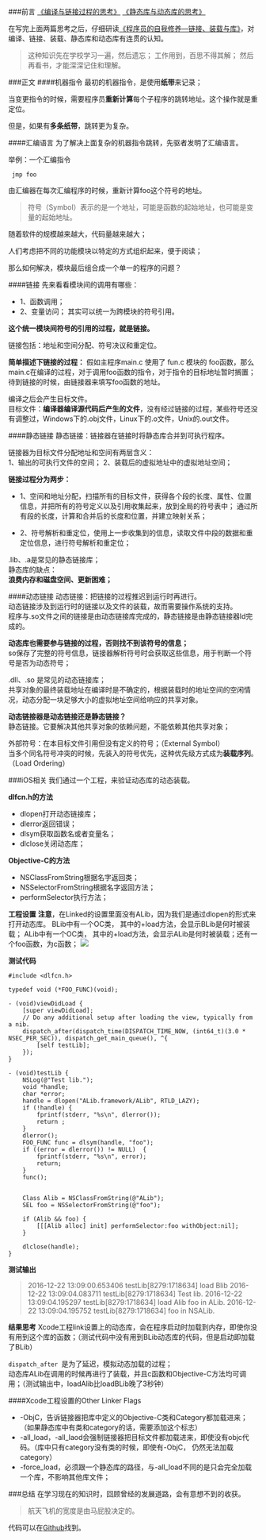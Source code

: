 ###前言
[《编译与链接过程的思考》](http://www.jianshu.com/p/2310b61e687e)
 [《静态库与动态库的思考》](http://www.jianshu.com/p/df4876d5b385)

在写完上面两篇思考之后，仔细研读[《程序员的自我修养—链接、装载与库》](https://www.amazon.cn/%E7%A8%8B%E5%BA%8F%E5%91%98%E7%9A%84%E8%87%AA%E6%88%91%E4%BF%AE%E5%85%BB-%E9%93%BE%E6%8E%A5-%E8%A3%85%E8%BD%BD%E4%B8%8E%E5%BA%93-%E6%BD%98%E7%88%B1%E6%B0%91/dp/B0027VSA7U/ref=sr_1_1?ie=UTF8&qid=1481878780&sr=8-1&keywords=%E7%A8%8B%E5%BA%8F%E5%91%98%E7%9A%84%E8%87%AA%E6%88%91%E4%BF%AE%E5%85%BB%E2%80%94%E9%93%BE%E6%8E%A5%E3%80%81%E8%A3%85%E8%BD%BD%E4%B8%8E%E5%BA%93)，对编译、链接、装载、静态库和动态库有连贯的认知。
>这种知识先在学校学习一遍，然后遗忘；
工作用到，百思不得其解；
然后再看书，才能深深记住和理解。

###正文
####机器指令
最初的机器指令，是使用**纸带**来记录；

当变更指令的时候，需要程序员**重新计算**每个子程序的跳转地址。这个操作就是重定位。

但是，如果有**多条纸带**，跳转更为复杂。

####汇编语言
为了解决上面复杂的机器指令跳转，先驱者发明了汇编语言。

举例：一个汇编指令
```
 jmp foo
```

由汇编器在每次汇编程序的时候，重新计算foo这个符号的地址。

>符号（Symbol）表示的是一个地址，可能是函数的起始地址，也可能是变量的起始地址。

随着软件的规模越来越大，代码量越来越大；

人们考虑把不同的功能模块以特定的方式组织起来，便于阅读；

那么如何解决，模块最后组合成一个单一的程序的问题？

####链接
先来看看模块间的调用有哪些：
 * 1、函数调用；
 * 2、变量访问；
其实可以统一为跨模块的符号引用。

**这个统一模块间符号的引用的过程，就是链接。**

链接包括：地址和空间分配、符号决议和重定位。

**简单描述下链接的过程：**
假如主程序main.c 使用了 fun.c 模块的 foo函数，那么main.c在编译的过程，对于调用foo函数的指令，对于指令的目标地址暂时搁置；待到链接的时候，由链接器来填写foo函数的地址。

编译之后会产生目标文件。  
目标文件：**编译器编译源代码后产生的文件**，没有经过链接的过程，某些符号还没有调整过，Windows下的.obj文件，Linux下的.o文件，Unix的.out文件。

####静态链接
静态链接：链接器在链接时将静态库合并到可执行程序。

链接器为目标文件分配地址和空间有两层含义：  
1、输出的可执行文件的空间；
2、装载后的虚拟地址中的虚拟地址空间；

**链接过程分为两步：**
 * 1、空间和地址分配，扫描所有的目标文件，获得各个段的长度、属性、位置信息，并把所有的符号定义以及引用收集起来，放到全局的符号表中；
通过所有段的长度，计算和合并后的长度和位置，并建立映射关系；

 * 2、符号解析和重定位，使用上一步收集到的信息，读取文件中段的数据和重定位信息，进行符号解析和重定位；

.lib、.a是常见的静态链接库；  
静态库的缺点：  
**浪费内存和磁盘空间、更新困难；**

####动态链接
动态链接：把链接的过程推迟到运行时再进行。  
动态链接涉及到运行时的链接以及文件的装载，故而需要操作系统的支持。  
程序与.so文件之间的链接是由动态链接库完成的，静态链接是由静态链接器ld完成的。

**动态库也需要参与链接的过程，否则找不到该符号的信息；**  
so保存了完整的符号信息，链接器解析符号时会获取这些信息，用于判断一个符号是否为动态符号；

.dll、.so 是常见的动态链接库；  
共享对象的最终装载地址在编译时是不确定的，根据装载时的地址空间的空闲情况，动态分配一块足够大小的虚拟地址空间给响应的共享对象。

**动态链接器是动态链接还是静态链接？**  
静态链接。它要解决其他共享对象的依赖问题，不能依赖其他共享对象；

外部符号：在本目标文件引用但没有定义的符号；（External Symbol）  
当多个同名符号冲突的时候，先装入的符号优先，这种优先级方式成为**装载序列**。（Load Ordering）


###iOS相关
我们通过一个工程，来验证动态库的动态装载。

**dlfcn.h的方法**
 * dlopen打开动态链接库；
 * dlerror返回错误；
 * dlsym获取函数名或者变量名；
 * dlclose关闭动态库；

**Objective-C的方法**
 * NSClassFromString根据名字返回类；
 * NSSelectorFromString根据名字返回方法；
 * performSelector执行方法；

**工程设置**
**注意**，在Linked的设置里面没有ALib，因为我们是通过dlopen的形式来打开动态库。
BLib中有一个OC类， 其中的+load方法，会显示BLib是何时被装载；
ALib中有一个OC类， 其中的+load方法，会显示ALib是何时被装载；还有一个foo函数，为c函数；
![](http://upload-images.jianshu.io/upload_images/1049769-f24492d0006eb06a.png?imageMogr2/auto-orient/strip%7CimageView2/2/w/1240)

**测试代码**
```
#include <dlfcn.h>

typedef void (*FOO_FUNC)(void);

- (void)viewDidLoad {
    [super viewDidLoad];
    // Do any additional setup after loading the view, typically from a nib.
    dispatch_after(dispatch_time(DISPATCH_TIME_NOW, (int64_t)(3.0 * NSEC_PER_SEC)), dispatch_get_main_queue(), ^{
        [self testLib];
    });
}

- (void)testLib {
    NSLog(@"Test lib.");
    void *handle;
    char *error;
    handle = dlopen("ALib.framework/ALib", RTLD_LAZY);
    if (!handle) {
        fprintf(stderr, "%s\n", dlerror());
        return ;
    }
    dlerror();
    FOO_FUNC func = dlsym(handle, "foo");
    if ((error = dlerror()) != NULL)  {
        fprintf(stderr, "%s\n", error);
        return;
    }
    func();
    
    
    Class Alib = NSClassFromString(@"ALib");
    SEL foo = NSSelectorFromString(@"foo");
    
    if (Alib && foo) {
        [[[Alib alloc] init] performSelector:foo withObject:nil];
    }
    
    dlclose(handle);
}

```

**测试输出**
>2016-12-22 13:09:00.653406 testLib[8279:1718634] load Blib
2016-12-22 13:09:04.083711 testLib[8279:1718634] Test lib.
2016-12-22 13:09:04.195297 testLib[8279:1718634] load Alib
foo in ALib.
2016-12-22 13:09:04.195752 testLib[8279:1718634] foo in NSALib.

**结果思考**
Xcode工程link设置上的动态库，会在程序启动时加载到内存，即使你没有用到这个库的函数；（测试代码中没有用到BLib动态库的代码，但是启动即加载了BLib）

`dispatch_after `是为了延迟，模拟动态加载的过程；  
动态库ALib在调用的时候再进行了装载，并且c函数和Objective-C方法均可调用；（测试输出中，loadAlib比loadBLib晚了3秒钟）

####Xcode工程设置的Other Linker Flags
 * -ObjC，告诉链接器把库中定义的Objective-C类和Category都加载进来；（如果静态库中有类和category的话，需要添加这个标志）
 * -all_load，-all_laod会强制链接器把目标文件都加载进来，即使没有objc代码。（库中只有category没有类的时候，即使有-ObjC， 仍然无法加载category）
 * -force_load，必须跟一个静态库的路径，与-all_load不同的是只会完全加载一个库，不影响其他库文件；

###总结
在学习现在的知识时，回顾曾经的发展道路，会有意想不到的收获。
>航天飞机的宽度是由马屁股决定的。

代码可以在[Github](https://github.com/loyinglin/LearnBuild/tree/master/%E5%8A%A8%E6%80%81%E5%BA%93%E5%92%8C%E9%9D%99%E6%80%81%E5%BA%93)找到。



　
